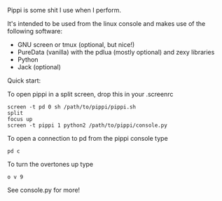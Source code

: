 Pippi is some shit I use when I perform.

It's intended to be used from the linux console and makes
use of the following software:

- GNU screen or tmux (optional, but nice!)
- PureData (vanilla) with the pdlua (mostly optional) and zexy libraries
- Python
- Jack (optional)

Quick start:

To open pippi in a split screen, drop this in your .screenrc

    screen -t pd 0 sh /path/to/pippi/pippi.sh 
    split
    focus up
    screen -t pippi 1 python2 /path/to/pippi/console.py

To open a connection to pd from the pippi console type

    pd c

To turn the overtones up type

    o v 9

See console.py for more!
